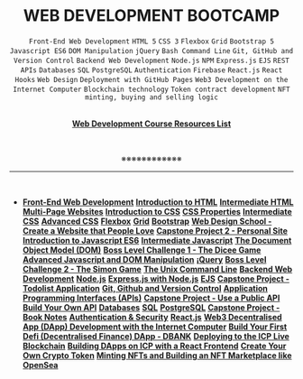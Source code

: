 <h1 align="center"><b>WEB DEVELOPMENT BOOTCAMP</b></h1>
<div align="center"><code>Front-End Web Development</code> <code>HTML 5</code> <code>CSS 3</code> <code>Flexbox</code> <code>Grid</code> <code>Bootstrap 5</code> <code>Javascript ES6</code> <code>DOM Manipulation</code> <code>jQuery</code> <code>Bash Command Line</code> <code>Git, GitHub and Version Control</code> <code>Backend Web Development</code> <code>Node.js</code> <code>NPM</code> <code>Express.js</code> <code>EJS</code> <code>REST</code> <code>APIs</code> <code>Databases</code> <code>SQL</code> <code>PostgreSQL</code> <code>Authentication</code> <code>Firebase</code> <code>React.js</code> <code>React Hooks</code> <code>Web Design</code> <code>Deployment with GitHub Pages</code> <code>Web3 Development on the Internet Computer</code> <code>Blockchain technology</code> <code>Token contract development</code> <code>NFT minting, buying and selling logic</code></div>
<br>
<p align="center"><b><a href="https://appbrewery.com/p/web-development-course-resources">Web Development Course Resources List</a></b></p>
<br><p align="center">※※※※※※※※※※※※</p>
<hr/>


<br>

- <b><a href=" ">Front-End Web Development</a></b>
<b><a href=" ">Introduction to HTML</a></b>
<b><a href=" ">Intermediate HTML</a></b>
<b><a href=" ">Multi-Page Websites</a></b>
<b><a href=" ">Introduction to CSS</a></b>
<b><a href=" ">CSS Properties</a></b>
<b><a href=" ">Intermediate CSS</a></b>
<b><a href=" ">Advanced CSS</a></b>
<b><a href=" ">Flexbox</a></b>
<b><a href=" ">Grid</a></b>
<b><a href=" ">Bootstrap</a></b>
<b><a href=" ">Web Design School - Create a Website that People Love</a></b>
<b><a href=" ">Capstone Project 2 - Personal Site</a></b>
<b><a href=" ">Introduction to Javascript ES6</a></b>
<b><a href=" ">Intermediate Javascript</a></b>
<b><a href=" ">The Document Object Model (DOM)</a></b>
<b><a href=" ">Boss Level Challenge 1 - The Dicee Game</a></b>
<b><a href=" ">Advanced Javascript and DOM Manipulation</a></b>
<b><a href=" ">¡Query</a></b>
<b><a href=" ">Boss Level Challenge 2 - The Simon Game</a></b>
<b><a href=" ">The Unix Command Line</a></b>
<b><a href=" ">Backend Web Development</a></b>
<b><a href=" ">Node.js</a></b>
<b><a href=" ">Express.js with Node.js</a></b>
<b><a href=" ">EJS</a></b>
<b><a href=" ">Capstone Project - Todolist Application</a></b>
<b><a href=" ">Git, Github and Version Control</a></b>
<b><a href=" ">Application Programming Interfaces (APIs)</a></b>
<b><a href=" ">Capstone Project - Use a Public API</a></b>
<b><a href=" ">Build Your Own API</a></b>
<b><a href=" ">Databases</a></b>
<b><a href=" ">SQL</a></b>
<b><a href=" ">PostgreSQL</a></b>
<b><a href=" ">Capstone Project - Book Notes</a></b>
<b><a href=" ">Authentication & Security</a></b>
<b><a href=" ">React.js</a></b>
<b><a href=" ">Web3 Decentralised App (DApp) Development with the Internet Computer</a></b>
<b><a href=" ">Build Your First Defi (Decentralised Finance) DApp - DBANK</a></b>
<b><a href=" ">Deploying to the ICP Live Blockchain</a></b>
<b><a href=" ">Building DApps on ICP with a React Frontend</a></b>
<b><a href=" ">Create Your Own Crypto Token</a></b>
<b><a href=" ">Minting NFTs and Building an NFT Marketplace like OpenSea</a></b>
<b><a href=" "> </a></b>
